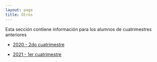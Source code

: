 ```yaml
---
layout: page
title: Otros
---
```


Esta sección contiene información para los alumnos de cuatrimestres anteriores

- [2020 - 2do cuatrimestre](cuatrimestres-anteriores/2020-2c/)

- [2021 - 1er cuatrimestre](cuatrimestres-anteriores/2021-1c/)